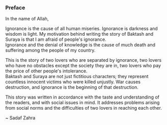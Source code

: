 ### Preface

In the name of Allah, 

Ignorance is the cause of all human miseries. Ignorance is darkness and wisdom is light. My motivation behind writing the story of Baktash and Suraya is that I am afraid of people\'s ignorance.  
Ignorance and the denial of knowledge is the cause of much death and suffering among the people of my country.  

This is the story of two lovers who are separated by ignorance, two lovers who have no obstacles except the society they are in, two lovers who pay the price of other people's intolerance.  
Baktash and Suraya are not just fictitious characters; they represent countless innocent victims who were killed unjustly. War causes destruction, and ignorance is the beginning of that destruction.

This story was written in accordance with the taste and understanding of the readers, and with social issues in mind. It addresses problems arising from social norms and the difficulties of two lovers in reaching each other.

~ Sadaf Zahra